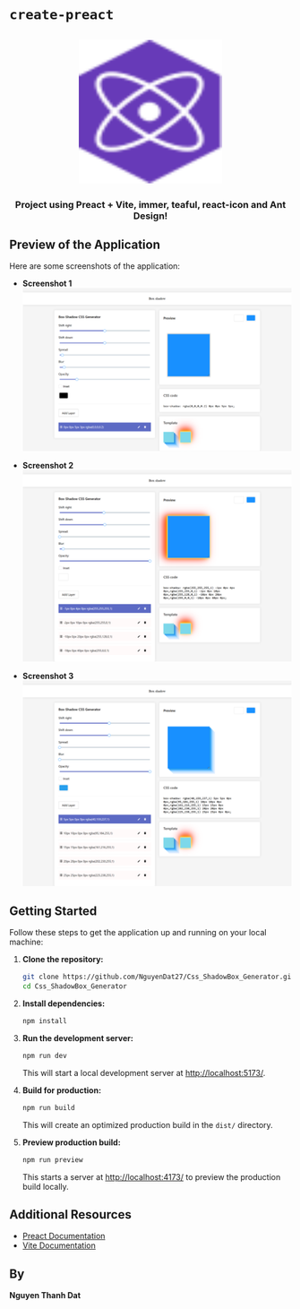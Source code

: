 # `create-preact`

<h2 align="center">
  <img height="256" width="256" src="./src/assets/preact.svg">
</h2>

<h3 align="center">Project using Preact + Vite, immer, teaful, react-icon and Ant Design!</h3>

## Preview of the Application

Here are some screenshots of the application:

- **Screenshot 1**
  ![Screenshot 1](./public/image1.png)

- **Screenshot 2**
  ![Screenshot 2](./public/image2.png)

- **Screenshot 3**
  ![Screenshot 3](./public/image3.png)

## Getting Started

Follow these steps to get the application up and running on your local machine:

1. **Clone the repository:**

    ```bash
    git clone https://github.com/NguyenDat27/Css_ShadowBox_Generator.git
    cd Css_ShadowBox_Generator
    ```

2. **Install dependencies:**

    ```bash
    npm install
    ```

3. **Run the development server:**

    ```bash
    npm run dev
    ```

    This will start a local development server at [http://localhost:5173/](http://localhost:5173/).

4. **Build for production:**

    ```bash
    npm run build
    ```

    This will create an optimized production build in the `dist/` directory.

5. **Preview production build:**

    ```bash
    npm run preview
    ```

    This starts a server at [http://localhost:4173/](http://localhost:4173/) to preview the production build locally.

## Additional Resources

- [Preact Documentation](https://preactjs.com/)
- [Vite Documentation](https://vitejs.dev/)

## By

**Nguyen Thanh Dat**